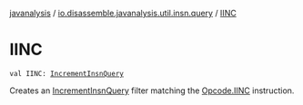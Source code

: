 [javanalysis](../index.md) / [io.disassemble.javanalysis.util.insn.query](index.md) / [IINC](./-i-i-n-c.md)

# IINC

`val IINC: `[`IncrementInsnQuery`](-increment-insn-query/index.md)

Creates an [IncrementInsnQuery](-increment-insn-query/index.md) filter matching the [Opcode.IINC](#) instruction.

